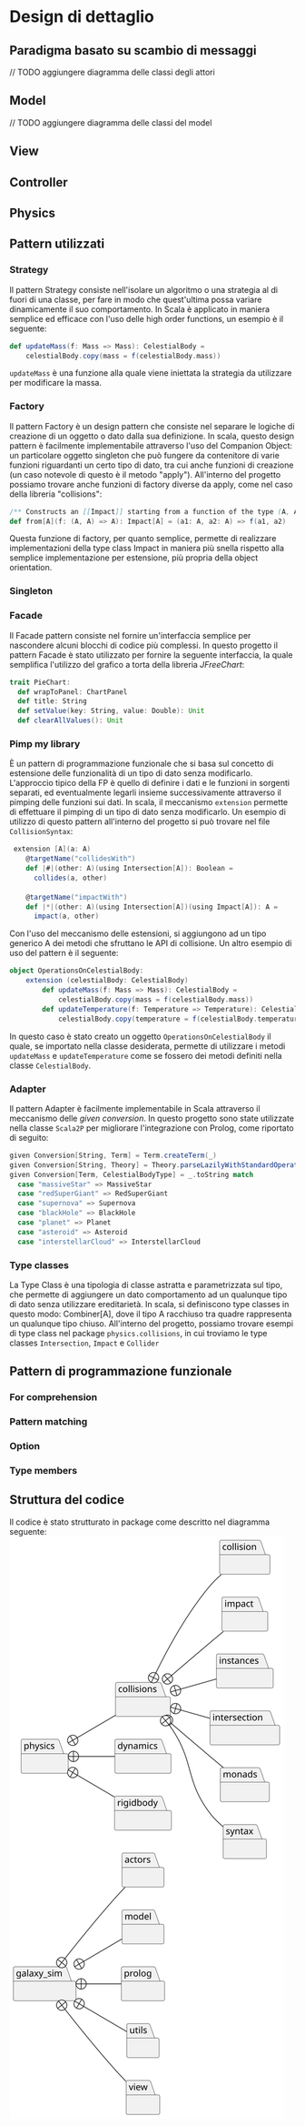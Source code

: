 # Design di dettaglio

## Paradigma basato su scambio di messaggi

// TODO aggiungere diagramma delle classi degli attori

## Model

// TODO aggiungere diagramma delle classi del model

## View

## Controller

## Physics

## Pattern utilizzati
### Strategy
Il pattern Strategy consiste nell'isolare un algoritmo o una strategia al di fuori di una classe, per fare in modo che quest'ultima possa variare dinamicamente il suo comportamento. In Scala è applicato in maniera semplice ed efficace con l'uso delle high order functions, un esempio è il seguente: 
```scala
def updateMass(f: Mass => Mass): CelestialBody = 
    celestialBody.copy(mass = f(celestialBody.mass))
```
`updateMass` è una funzione alla quale viene iniettata la strategia da utilizzare per modificare la massa.
### Factory
Il pattern Factory è un design pattern che consiste nel separare le logiche di creazione di un oggetto o dato dalla sua definizione. In scala, questo design pattern è facilmente
implementabile attraverso l'uso del Companion Object: un particolare oggetto singleton che può fungere da contenitore di varie funzioni riguardanti un certo tipo di dato, tra cui
anche funzioni di creazione (un caso notevole di questo è il metodo "apply"). All'interno del progetto possiamo trovare anche funzioni di factory diverse da apply, come nel caso della
libreria "collisions":
```scala
/** Constructs an [[Impact]] starting from a function of the type (A, A) => A. */
def from[A](f: (A, A) => A): Impact[A] = (a1: A, a2: A) => f(a1, a2)
```
Questa funzione di factory, per quanto semplice, permette di realizzare implementazioni della type class Impact in maniera più snella rispetto alla semplice implementazione per estensione,
più propria della object orientation.
### Singleton
### Facade
Il Facade pattern consiste nel fornire un'interfaccia semplice per nascondere alcuni blocchi di codice più complessi.
In questo progetto il pattern Facade è stato utilizzato per fornire la seguente interfaccia, la quale semplifica l'utilizzo del grafico a torta della libreria _JFreeChart_:
```scala
trait PieChart:
  def wrapToPanel: ChartPanel
  def title: String
  def setValue(key: String, value: Double): Unit
  def clearAllValues(): Unit
```

### Pimp my library
È un pattern di programmazione funzionale che si basa sul concetto di estensione delle funzionalità di un tipo di dato senza modificarlo. L'approccio tipico della FP è quello di definire
i dati e le funzioni in sorgenti separati, ed eventualmente legarli insieme successivamente attraverso il pimping delle funzioni sui dati. In scala, il meccanismo `extension`
permette di effettuare il pimping di un tipo di dato senza modificarlo. Un esempio di utilizzo di questo pattern all'interno del progetto si può trovare nel file `CollisionSyntax`:
```scala
 extension [A](a: A)
    @targetName("collidesWith")
    def |#|(other: A)(using Intersection[A]): Boolean =
      collides(a, other)

    @targetName("impactWith")
    def |*|(other: A)(using Intersection[A])(using Impact[A]): A =
      impact(a, other)
```
Con l'uso del meccanismo delle estensioni, si aggiungono ad un tipo generico A dei metodi che sfruttano le API di collisione.
Un altro esempio di uso del pattern è il seguente:
```scala
object OperationsOnCelestialBody:
    extension (celestialBody: CelestialBody)
        def updateMass(f: Mass => Mass): CelestialBody = 
            celestialBody.copy(mass = f(celestialBody.mass))
        def updateTemperature(f: Temperature => Temperature): CelestialBody = 
            celestialBody.copy(temperature = f(celestialBody.temperature))
```
In questo caso è stato creato un oggetto `OperationsOnCelestialBody` il quale, se importato nella classe desiderata, permette di utilizzare i metodi `updateMass` e `updateTemperature` come se fossero dei metodi definiti nella classe `CelestialBody`.

### Adapter
Il pattern Adapter è facilmente implementabile in Scala attraverso il meccanismo delle _given conversion_. In questo progetto sono state utilizzate nella classe `Scala2P` per migliorare l'integrazione con Prolog, come riportato di seguito:
```scala
given Conversion[String, Term] = Term.createTerm(_)
given Conversion[String, Theory] = Theory.parseLazilyWithStandardOperators(_)
given Conversion[Term, CelestialBodyType] = _.toString match
  case "massiveStar" => MassiveStar
  case "redSuperGiant" => RedSuperGiant
  case "supernova" => Supernova
  case "blackHole" => BlackHole
  case "planet" => Planet
  case "asteroid" => Asteroid
  case "interstellarCloud" => InterstellarCloud
```
### Type classes
La Type Class è una tipologia di classe astratta e parametrizzata sul tipo, che permette di aggiungere un dato comportamento ad un qualunque tipo di dato senza utilizzare
ereditarietà. In scala, si definiscono type classes in questo modo: Combiner[A], dove il tipo A racchiuso tra quadre rappresenta un qualunque tipo chiuso. All'interno del progetto, possiamo trovare
esempi di type class nel package `physics.collisions`, in cui troviamo le type classes `Intersection`, `Impact` e `Collider`

## Pattern di programmazione funzionale
### For comprehension
### Pattern matching
### Option
### Type members

## Struttura del codice
Il codice è stato strutturato in package come descritto nel diagramma seguente:
![Packages](./images/packages_diagram.svg)